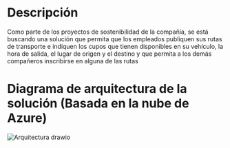 # Descripción
Como parte de los proyectos de sostenibilidad de la compañía, se está buscando una solución que permita que los empleados publiquen sus rutas de transporte e indiquen los cupos que tienen disponibles en su vehículo, la hora de salida, el lugar de origen y el destino y que permita a los demás compañeros inscribirse en alguna de las rutas

# Diagrama de arquitectura de la solución (Basada en la nube de Azure)
![Arquitectura drawio](https://user-images.githubusercontent.com/8541422/226673179-83aa4ffe-cfe8-4481-9e7c-2a3846699063.png)
